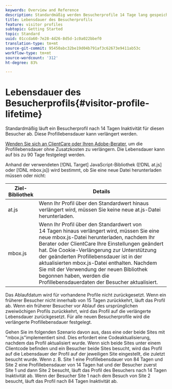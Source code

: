 ```yaml
---
keywords: Overview and Reference
description: Standardmäßig werden Besucherprofile 14 Tage lang gespeichert. Diese Profillebensdauer kann verlängert werden.
title: Lebensdauer des Besucherprofils
feature: visitor profiles
subtopic: Getting Started
topic: Standard
uuid: 01ccda60-7e28-4d26-8d5d-1c0a022bbef0
translation-type: tm+mt
source-git-commit: 95450abc32be19d04b791af3c62673e9411ab53c
workflow-type: tm+mt
source-wordcount: '312'
ht-degree: 83%

---
```



# Lebensdauer des Besucherprofils{#visitor-profile-lifetime}

Standardmäßig läuft ein Besucherprofil nach 14 Tagen Inaktivität für diesen Besucher ab. Diese Profillebensdauer kann verlängert werden.

[Wenden Sie sich an ClientCare oder Ihren Adobe-Berater](/help/cmp-resources-and-contact-information.md#reference_ACA3391A00EF467B87930A450050077C), um die Profillebensdauer ohne Zusatzkosten zu verlängern. Die Lebensdauer kann auf bis zu 90 Tage festgelegt werden.

Anhand der verwendeten [!DNL Target] JavaScript-Bibliothek ([!DNL at.js] oder [!DNL mbox.js]) wird bestimmt, ob Sie eine neue Datei herunterladen müssen oder nicht:

| Ziel-Bibliothek | Details |
|--- |--- |
| at.js | Wenn Ihr Profil über den Standardwert hinaus verlängert wird, müssen Sie keine neue at.js-Datei herunterladen. |
| mbox.js | Wenn Ihr Profil über den Standardwert von 14 Tagen hinaus verlängert wird, müssen Sie eine neue mbox.js-Datei herunterladen, nachdem Ihr Berater oder ClientCare Ihre Einstellungen geändert hat. Die Cookie-Verlängerung zur Unterstützung der geänderten Profillebensdauer ist in der aktualisierten mbox.js-Datei enthalten. Nachdem Sie mit der Verwendung der neuen Bibliothek begonnen haben, werden die Profillebensdauerdaten der Besucher aktualisiert. |

Das Ablaufdatum wird für vorhandene Profile nicht zurückgesetzt. Wenn ein früherer Besucher nicht innerhalb von 15 Tagen zurückkehrt, läuft das Profil ab. Wenn ein früherer Besucher vor Ablauf des ursprünglichen zweiwöchigen Profils zurückkehrt, wird das Profil auf die verlängerte Lebensdauer zurückgesetzt. Für alle neuen Besucherprofile wird die verlängerte Profillebensdauer festgelegt.

Gehen Sie im folgenden Szenario davon aus, dass eine oder beide Sites mit &quot;mbox.js&quot;implementiert sind. Dies erfordert eine Codeaktualisierung, nachdem das Profil aktualisiert wurde. Wenn sich beide Sites unter einem Clientcode befinden und ein Besucher beide Sites besucht, wird das Profil auf die Lebensdauer der Profil auf der jeweiligen Site eingestellt, die zuletzt besucht wurde. Wenn z. B. Site 1 eine Profillebensdauer von 84 Tagen und Site 2 eine Profillebensdauer von 14 Tagen hat und der Besucher zuerst Site 1 und dann Site 2 besucht, läuft das Profil des Besuchers nach 14 Tagen Inaktivität ab. Wenn der Besucher Site 1 nach dem Besuch von Site 2 besucht, läuft das Profil nach 84 Tagen Inaktivität ab.
